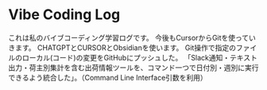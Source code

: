 # Vibe Coding Log

これは私のバイブコーディング学習ログです。
今後もCursorからGitを使っていきます。
CHATGPTとCURSORとObsidianを使います。
Git操作で指定のファイルのローカル(コード)の変更をGitHubにプッシュした。
「Slack通知・テキスト出力・荷主別集計を含む出荷情報ツールを、コマンド一つで日付別・週別に実行できるよう統合した」。（Command Line Interface引数を利用）
